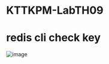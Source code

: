 # KTTKPM-LabTH09
# redis cli check key
![image](https://user-images.githubusercontent.com/85795458/198959311-4fb8a950-d5ff-45be-adfb-552c4f37b359.png)
